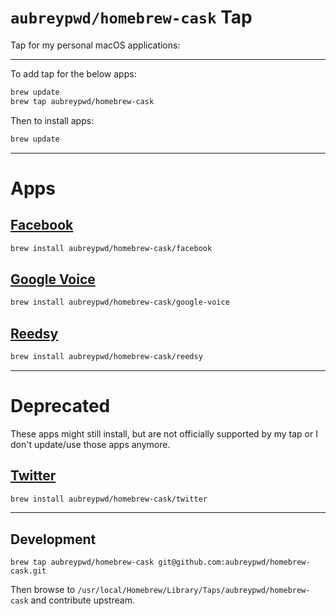 # `aubreypwd/homebrew-cask` Tap

Tap for my personal macOS applications:

------

To add tap for the below apps:

```bash
brew update
brew tap aubreypwd/homebrew-cask
```

Then to install apps:

```bash
brew update
```

-------

# Apps

## [Facebook](https://github.com/aubreypwd/facebook-mac/)

```bash
brew install aubreypwd/homebrew-cask/facebook
```

## [Google Voice](https://github.com/aubreypwd/google-voice-mac)

```bash
brew install aubreypwd/homebrew-cask/google-voice
```

## [Reedsy](https://github.com/aubreypwd/reedsy-mac/)

```bash
brew install aubreypwd/homebrew-cask/reedsy
```

------------

# Deprecated

These apps might still install, but are not officially supported by my tap or I don't update/use those apps anymore.

## [Twitter](https://github.com/aubreypwd/twitter-mac/)

```bash
brew install aubreypwd/homebrew-cask/twitter
```

-----------

## Development

```
brew tap aubreypwd/homebrew-cask git@github.com:aubreypwd/homebrew-cask.git
```

Then browse to `/usr/local/Homebrew/Library/Taps/aubreypwd/homebrew-cask` and contribute upstream.
